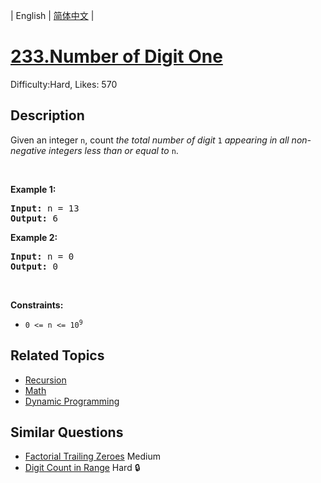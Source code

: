 
| English | [简体中文](problem_zh.md) |

# [233.Number of Digit One](https://leetcode.com/problems/number-of-digit-one/)
Difficulty:Hard, Likes: 570

## Description

<p>Given an integer <code>n</code>, count <em>the total number of digit </em><code>1</code><em> appearing in all non-negative integers less than or equal to</em> <code>n</code>.</p>

<p>&nbsp;</p>
<p><strong class="example">Example 1:</strong></p>

<pre>
<strong>Input:</strong> n = 13
<strong>Output:</strong> 6
</pre>

<p><strong class="example">Example 2:</strong></p>

<pre>
<strong>Input:</strong> n = 0
<strong>Output:</strong> 0
</pre>

<p>&nbsp;</p>
<p><strong>Constraints:</strong></p>

<ul>
	<li><code>0 &lt;= n &lt;= 10<sup>9</sup></code></li>
</ul>


## Related Topics

- [Recursion](https://leetcode.com/tag/recursion/)
- [Math](https://leetcode.com/tag/math/)
- [Dynamic Programming](https://leetcode.com/tag/dynamic-programming/)

## Similar Questions

- [Factorial Trailing Zeroes](../factorial-trailing-zeroes/README_EN.md) Medium 
- [Digit Count in Range](../digit-count-in-range/README_EN.md) Hard 🔒
